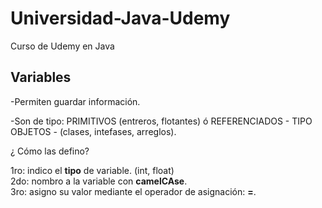 # Universidad-Java-Udemy

Curso de Udemy en Java

## Variables

-Permiten guardar información. <br>

-Son de tipo: PRIMITIVOS (entreros, flotantes) ó REFERENCIADOS - TIPO OBJETOS - (clases, intefases, arreglos). <br>

¿ Cómo las defino? <br>

1ro: indico el **tipo** de variable. (int, float)<br>
2do: nombro a la variable con **camelCAse**.<br>
3ro: asigno su valor mediante el operador de asignación: **=**.<br>

